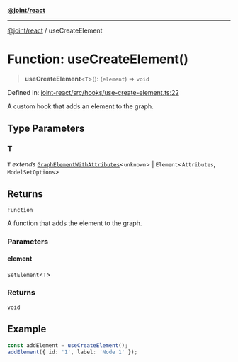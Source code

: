 [**@joint/react**](../README.md)

***

[@joint/react](../README.md) / useCreateElement

# Function: useCreateElement()

> **useCreateElement**\<`T`\>(): (`element`) => `void`

Defined in: [joint-react/src/hooks/use-create-element.ts:22](https://github.com/samuelgja/joint/blob/main/packages/joint-react/src/hooks/use-create-element.ts#L22)

A custom hook that adds an element to the graph.

## Type Parameters

### T

`T` *extends* [`GraphElementWithAttributes`](../interfaces/GraphElementWithAttributes.md)\<`unknown`\> \| `Element`\<`Attributes`, `ModelSetOptions`\>

## Returns

`Function`

A function that adds the element to the graph.

### Parameters

#### element

`SetElement`\<`T`\>

### Returns

`void`

## Example

```ts
const addElement = useCreateElement();
addElement({ id: '1', label: 'Node 1' });
```
